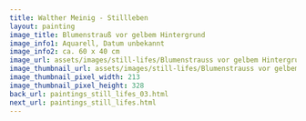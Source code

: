 ```yaml
---
title: Walther Meinig - Stillleben
layout: painting
image_title: Blumenstrauß vor gelbem Hintergrund
image_info1: Aquarell, Datum unbekannt
image_info2: ca. 60 x 40 cm
image_url: assets/images/still-lifes/Blumenstrauss vor gelbem Hintergrund.png
image_thumbnail_url: assets/images/still-lifes/Blumenstrauss vor gelbem Hintergrund-klein.png
image_thumbnail_pixel_width: 213
image_thumbnail_pixel_height: 328
back_url: paintings_still_lifes_03.html
next_url: paintings_still_lifes.html
---
```

